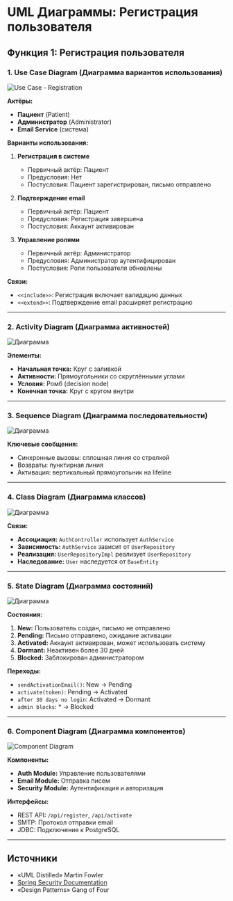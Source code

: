 # UML Диаграммы: Регистрация пользователя

## Функция 1: Регистрация пользователя

### 1. Use Case Diagram (Диаграмма вариантов использования)

![Use Case - Registration](../img/diagrams/uml-registration-1.png)

**Актёры:**
- **Пациент** (Patient)
- **Администратор** (Administrator)
- **Email Service** (система)

**Варианты использования:**
1. **Регистрация в системе**
   - Первичный актёр: Пациент
   - Предусловия: Нет
   - Постусловия: Пациент зарегистрирован, письмо отправлено
   
2. **Подтверждение email**
   - Первичный актёр: Пациент
   - Предусловия: Регистрация завершена
   - Постусловия: Аккаунт активирован
   
3. **Управление ролями**
   - Первичный актёр: Администратор
   - Предусловия: Администратор аутентифицирован
   - Постусловия: Роли пользователя обновлены

**Связи:**
- `<<include>>`: Регистрация включает валидацию данных
- `<<extend>>`: Подтверждение email расширяет регистрацию

---

### 2. Activity Diagram (Диаграмма активностей)

![Диаграмма](../img/diagrams/uml-registration-2.png)

**Элементы:**
- **Начальная точка:** Круг с заливкой
- **Активности:** Прямоугольники со скруглёнными углами
- **Условия:** Ромб (decision node)
- **Конечная точка:** Круг с кругом внутри

---

### 3. Sequence Diagram (Диаграмма последовательности)

![Диаграмма](../img/diagrams/uml-registration-3.png)

**Ключевые сообщения:**
- Синхронные вызовы: сплошная линия со стрелкой
- Возвраты: пунктирная линия
- Активация: вертикальный прямоугольник на lifeline

---

### 4. Class Diagram (Диаграмма классов)

![Диаграмма](../img/diagrams/uml-registration-4.png)

**Связи:**
- **Ассоциация:** `AuthController` использует `AuthService`
- **Зависимость:** `AuthService` зависит от `UserRepository`
- **Реализация:** `UserRepositoryImpl` реализует `UserRepository`
- **Наследование:** `User` наследуется от `BaseEntity`

---

### 5. State Diagram (Диаграмма состояний)

![Диаграмма](../img/diagrams/uml-registration-5.png)

**Состояния:**
1. **New:** Пользователь создан, письмо не отправлено
2. **Pending:** Письмо отправлено, ожидание активации
3. **Activated:** Аккаунт активирован, может использовать систему
4. **Dormant:** Неактивен более 30 дней
5. **Blocked:** Заблокирован администратором

**Переходы:**
- `sendActivationEmail()`: New → Pending
- `activate(token)`: Pending → Activated
- `after 30 days no login`: Activated → Dormant
- `admin blocks`: * → Blocked

---

### 6. Component Diagram (Диаграмма компонентов)

![Component Diagram](../img/diagrams/uml-registration-6.png)

**Компоненты:**
- **Auth Module:** Управление пользователями
- **Email Module:** Отправка писем
- **Security Module:** Аутентификация и авторизация

**Интерфейсы:**
- REST API: `/api/register`, `/api/activate`
- SMTP: Протокол отправки email
- JDBC: Подключение к PostgreSQL

---

## Источники

- «UML Distilled» Martin Fowler
- [Spring Security Documentation](https://spring.io/projects/spring-security)
- «Design Patterns» Gang of Four

